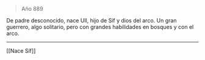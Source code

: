 > Año 889

De padre desconocido, nace Ull, hijo de Síf y dios del arco. Un gran guerrero, algo solitario, pero con grandes habilidades en bosques y con el arco.

---

[[Nace Síf]]